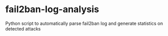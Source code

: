 # fail2ban-log-analysis
Python script to automatically parse fail2ban log and generate statistics on detected attacks
